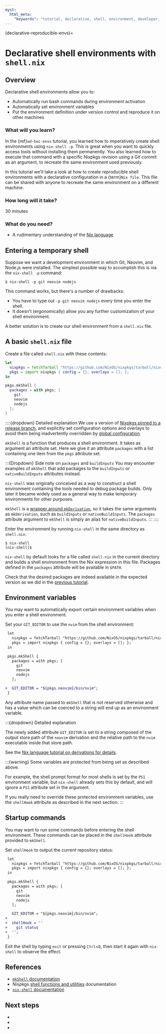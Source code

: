 ```yaml
---
myst:
  html_meta:
    "keywords": "tutorial, declarative, shell, environment, developer, nix, nixpkgs"
---
```


(declarative-reproducible-envs)=
# Declarative shell environments with `shell.nix`

## Overview

Declarative shell environments allow you to:

- Automatically run bash commands during environment activation
- Automatically set environment variables
- Put the environment definition under version control and reproduce it on other machines

### What will you learn?

In the {ref}`ad-hoc-envs` tutorial, you learned how to imperatively create shell environments using `nix-shell -p`.
This is great when you want to quickly access tools without installing them permanently.
You also learned how to execute that command with a specific Nixpkgs revision using a Git commit as an argument, to recreate the same environment used previously.

In this tutorial we'll take a look at how to create reproducible shell environments with a declarative configuration in a {term}`Nix file`.
This file can be shared with anyone to recreate the same environment on a different machine.

### How long will it take?

30 minutes

### What do you need?

- A rudimentary understanding of the [Nix language](reading-nix-language)

## Entering a temporary shell

Suppose we want a development environment in which Git, Neovim, and Node.js were installed.
The simplest possible way to accomplish this is via the `nix-shell -p` command:
```
$ nix-shell -p git neovim nodejs
```

This command works, but there's a number of drawbacks:
- You have to type out `-p git neovim nodejs` every time you enter the shell.
- It doesn't (ergonomically) allow you any further customization of your shell environment.

A better solution is to create our shell environment from a `shell.nix` file.

## A basic `shell.nix` file

Create a file called `shell.nix` with these contents:

```nix
let
  nixpkgs = fetchTarball "https://github.com/NixOS/nixpkgs/tarball/nixos-23.11";
  pkgs = import nixpkgs { config = {}; overlays = []; };
in

pkgs.mkShell {
  packages = with pkgs; [
    git
    neovim
    nodejs
  ];
}
```

::::{dropdown} Detailed explanation
We use a version of [Nixpkgs pinned to a release branch](<ref-pinning-nixpkgs>), and explicitly set configuration options and overlays to avoid them being inadvertently overridden by [global configuration](https://nixos.org/manual/nixpkgs/stable/#chap-packageconfig).

`mkShell` is a function that produces a shell environment.
It takes as argument an attribute set.
Here we give it an attribute `packages` with a list containing one item from the `pkgs` attribute set.

:::{Dropdown} Side note on `packages` and `buildInputs`
You may encounter examples of `mkShell` that add packages to the `buildInputs` or `nativeBuildInputs` attributes instead.

`nix-shell` was originally conceived as a way to construct a shell environment containing the tools needed to debug package builds.
Only later it became widely used as a general way to make temporary environments for other purposes.

`mkShell` is a [wrapper around `mkDerivation`](https://nixos.org/manual/nixpkgs/stable/#sec-pkgs-mkShell), so it takes the same arguments as `mkDerivation`, such as `buildInputs` or `nativeBuildInputs`.
The `packages` attribute argument to `mkShell` is simply an alias for `nativeBuildInputs`.
:::
::::

Enter the environment by running `nix-shell` in the same directory as `shell.nix`:

```console
$ nix-shell
[nix-shell]$
```

`nix-shell` by default looks for a file called `shell.nix` in the current directory and builds a shell environment from the Nix expression in this file.
Packages defined in the `packages` attribute will be available in `$PATH`.

Check that the desired packages are indeed available in the expected version as we did in the [previous tutorial](check-package-version).

## Environment variables

You may want to automatically export certain environment variables when you enter a shell environment.


Set your `GIT_EDITOR` to use the `nvim` from the shell environment:

```diff
 let
   nixpkgs = fetchTarball "https://github.com/NixOS/nixpkgs/tarball/nixos-23.11";
   pkgs = import nixpkgs { config = {}; overlays = []; };
 in

 pkgs.mkShell {
   packages = with pkgs; [
     git
     neovim
     nodejs
   ];

+  GIT_EDITOR = "${pkgs.neovim}/bin/nvim";
 }
```

Any attribute name passed to `mkShell` that is not reserved otherwise and has a value which can be coerced to a string will end up as an environment variable.

:::{dropdown} Detailed explanation

The newly added attribute `GIT_EDITOR` is set to a string composed of the output store path of the `neovim` derivation and the relative path to the `nvim` executable inside that store path.

See the [Nix language tutorial on derivations for details](derivations).

:::{warning}
Some variables are protected from being set as described above.

For example, the shell prompt format for most shells is set by the `PS1` environment variable, but `nix-shell` already sets this by default, and will ignore a `PS1` attribute set in the argument.

If you really need to override these protected environment variables, use the `shellHook` attribute as described in the next section.
:::

## Startup commands

You may want to run some commands before entering the shell environment.
These commands can be placed in the `shellHook` attribute provided to `mkShell`.

Set `shellHook` to output the current repository status:

```diff
 let
   nixpkgs = fetchTarball "https://github.com/NixOS/nixpkgs/tarball/nixos-23.11";
   pkgs = import nixpkgs { config = {}; overlays = []; };
 in

 pkgs.mkShell {
   packages = with pkgs; [
     git
     neovim
     nodejs
   ];

   GIT_EDITOR = "${pkgs.neovim}/bin/nvim";
+
+  shellHook = ''
+    git status
+  '';
 }
```

Exit the shell by typing `exit` or pressing `Ctrl`+`D`, then start it again with `nix-shell` to observe the effect.

## References

- [`mkShell` documentation](https://nixos.org/manual/nixpkgs/stable/#sec-pkgs-mkShell)
- Nixpkgs [shell functions and utilities](https://nixos.org/manual/nixpkgs/stable/#ssec-stdenv-functions) documentation
- [`nix-shell` documentation](https://nix.dev/manual/nix/2.18/command-ref/nix-shell)

## Next steps

- [](automatic-direnv)
- [](../../guides/recipes/sharing-dependencies.md)
- [](../../guides/recipes/dependency-management.md)
